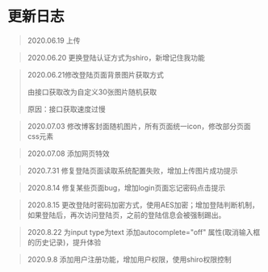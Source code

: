 # 更新日志
> 2020.06.19 上传

> 2020.06.20 更换登陆认证方式为shiro，新增记住我功能

> 2020.06.21修改登陆页面背景图片获取方式
>
> 由接口获取改为自定义30张图片随机获取
>
> 原因：接口获取速度过慢

> 2020.07.03 修改博客封面随机图片，所有页面统一icon，修改部分页面css元素

> 2020.07.08 添加网页特效

> 2020.7.31 修复登陆页面读取系统配置失败，增加上传图片成功提示

> 2020.8.14 修复某些页面bug，增加login页面忘记密码点击提示

> 2020.8.15 更改登陆时密码加密方式，使用AES加密；增加登陆判断机制，如果登陆后，再次访问登陆页，之前的登陆信息会被强制踢出。

> 2020.8.22 为input type为text 添加autocomplete="off" 属性(取消输入框的历史记录)，提升体验

> 2020.9.8 添加用户注册功能，增加用户权限，使用shiro权限控制